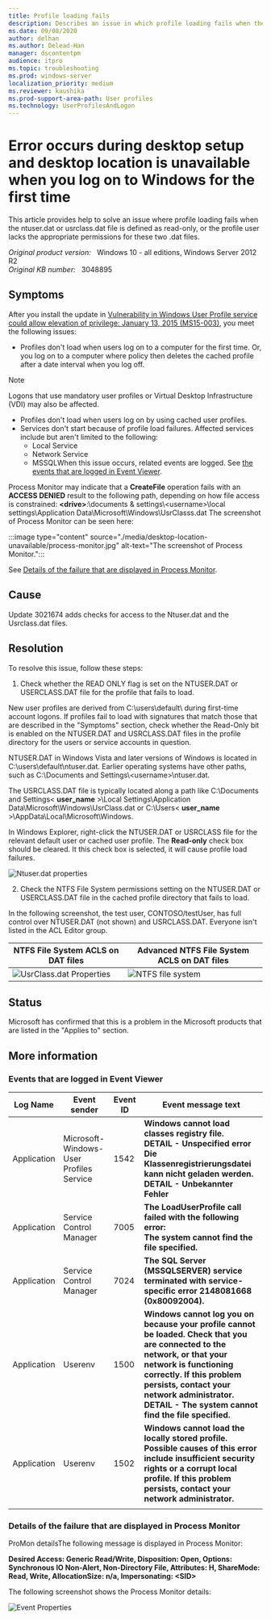 ```yaml
---
title: Profile loading fails
description: Describes an issue in which profile loading fails when the ntuser.dat or usrclass.dat file is defined as read-only, or the profile user lacks the appropriate permissions for these two .dat files.
ms.date: 09/08/2020
author: delhan
ms.author: Delead-Han
manager: dscontentpm
audience: itpro
ms.topic: troubleshooting
ms.prod: windows-server
localization_priority: medium
ms.reviewer: kaushika
ms.prod-support-area-path: User profiles
ms.technology: UserProfilesAndLogon
---
```

# Error occurs during desktop setup and desktop location is unavailable when you log on to Windows for the first time

This article provides help to solve an issue where profile loading fails when the ntuser.dat or usrclass.dat file is defined as read-only, or the profile user lacks the appropriate permissions for these two .dat files.

_Original product version:_ &nbsp; Windows 10 - all editions, Windows Server 2012 R2  
_Original KB number:_ &nbsp; 3048895

## Symptoms  

After you install the update in [Vulnerability in Windows User Profile service could allow elevation of privilege: January 13, 2015 (MS15-003)](https://support.microsoft.com/help/3021674), you meet the following issues:

- Profiles don't load when users log on to a computer for the first time. Or, you log on to a computer where policy then deletes the cached profile after a date interval when you log off.

> [!NOTE]
> Logons that use mandatory user profiles or Virtual Desktop Infrastructure (VDI) may also be affected.

- Profiles don't load when users log on by using cached user profiles.
- Services don't start because of profile load failures. Affected services include but aren't limited to the following:
  - Local Service
  - Network Service
  - MSSQLWhen this issue occurs, related events are logged. See [the events that are logged in Event Viewer](#more-information).

Process Monitor may indicate that a **CreateFile** operation fails with an **ACCESS DENIED** result to the following path, depending on how file access is constrained:
**\<drive>**:\documents & settings\\\<username>\local settings\Application Data\Microsoft\Windows\UsrClasss.dat
The screenshot of Process Monitor can be seen here:

:::image type="content" source="./media/desktop-location-unavailable/process-monitor.jpg" alt-text="The screenshot of Process Monitor.":::

See [Details of the failure that are displayed in Process Monitor](#details-of-the-failure-that-are-displayed-in-process-monitor).

## Cause

Update 3021674 adds checks for access to the Ntuser.dat and the Usrclass.dat files.

## Resolution

To resolve this issue, follow these steps:
1. Check whether the READ ONLY flag is set on the NTUSER.DAT or USERCLASS.DAT file for the profile that fails to load.

New user profiles are derived from C:\users\default\ during first-time account logons. If profiles fail to load with signatures that match those that are described in the "Symptoms" section, check whether the Read-Only bit is enabled on the NTUSER.DAT and USRCLASS.DAT files in the profile directory for the users or service accounts in question.

NTUSER.DAT in Windows Vista and later versions of Windows is located in C:\users\default\ntuser.dat. Earlier operating systems have other paths, such as C:\Documents and Settings\\\<username>\ntuser.dat.

The USRCLASS.DAT file is typically located along a path like C:\Documents and Settings\< **user_name** >\Local Settings\Application Data\Microsoft\Windows\UsrClass.dat or C:\Users\< **user_name** >\AppData\Local\Microsoft\Windows.

In Windows Explorer, right-click the NTUSER.DAT or USRCLASS file for the relevant default user or cached user profile. The **Read-only** check box should be cleared. It this check box is selected, it will cause profile load failures.

![Ntuser.dat properties](./media/desktop-location-unavailable/clear-read-only--in-ntuser-properties.jpg)

2. Check the NTFS File System permissions setting on the NTUSER.DAT or USERCLASS.DAT file in the cached profile directory that fails to load.

In the following screenshot, the test user, CONTOSO/testUser, has full control over NTUSER.DAT (not shown) and USRCLASS.DAT. Everyone isn't listed in the ACL Editor group.

|NTFS File System ACLS on DAT files|Advanced NTFS File System ACLS on DAT files|
|---|---|
|![UsrClass.dat Properties](./media/desktop-location-unavailable/ntfs-file-system-permissions-on-ntuser.png)<br/>|![NTFS file system](./media/desktop-location-unavailable/ntfs-file-system-permissions-on-usrclass.png)<br/>|



## Status

Microsoft has confirmed that this is a problem in the Microsoft products that are listed in the "Applies to" section.

## More information

### Events that are logged in Event Viewer

|Log Name|Event sender|Event ID|Event message text|
|---|---|---|---|
|Application|Microsoft-Windows-User Profiles Service|1542| **Windows cannot load classes registry file.<br/>DETAIL - Unspecified error<br/>Die Klassenregistrierungsdatei kann nicht geladen werden.<br/>DETAIL - Unbekannter Fehler** |
|Application|Service Control Manager|7005| **The LoadUserProfile call failed with the following error:<br/>The system cannot find the file specified.** |
|Application|Service Control Manager|7024| **The SQL Server (MSSQLSERVER) service terminated with service-specific error 2148081668 (0x80092004).** |
|Application|Userenv|1500| **Windows cannot log you on because your profile cannot be loaded. Check that you are connected to the network, or that your network is functioning correctly. If this problem persists, contact your network administrator. DETAIL - The system cannot find the file specified.** |
|Application|Userenv|1502| **Windows cannot load the locally stored profile. Possible causes of this error include insufficient security rights or a corrupt local profile. If this problem persists, contact your network administrator.** |
|||||

### Details of the failure that are displayed in Process Monitor

ProMon detailsThe following message is displayed in Process Monitor:

**Desired Access: Generic Read/Write, Disposition: Open, Options: Synchronous IO Non-Alert, Non-Directory File, Attributes: H, ShareMode: Read, Write, AllocationSize: n/a, Impersonating: \<SID>**  

The following screenshot shows the Process Monitor details:

![Event Properties](./media/desktop-location-unavailable/process-monitor-details.jpg)
